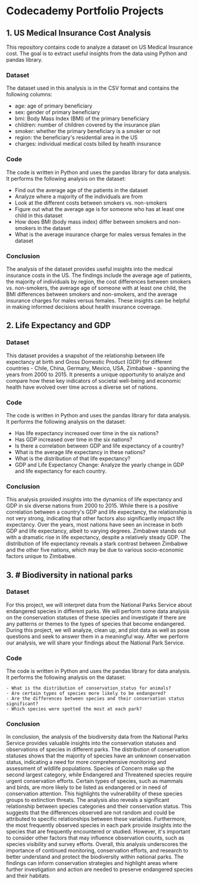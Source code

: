 # Codecademy Portfolio Projects

## 1. US Medical Insurance Cost Analysis 

This repository contains code to analyze a dataset on US Medical Insurance cost. The goal is to extract useful insights from the data using Python and pandas library.

### Dataset
The dataset used in this analysis is in the CSV format and contains the following columns:

 - age: age of primary beneficiary
 - sex: gender of primary beneficiary
 - bmi: Body Mass Index (BMI) of the primary beneficiary
 - children: number of children covered by the insurance plan
 - smoker: whether the primary beneficiary is a smoker or not
 - region: the beneficiary's residential area in the US
 - charges: individual medical costs billed by health insurance

### Code
The code is written in Python and uses the pandas library for data analysis. It performs the following analysis on the dataset:

 - Find out the average age of the patients in the dataset
 - Analyze where a majority of the individuals are from
 - Look at the different costs between smokers vs. non-smokers
 - Figure out what the average age is for someone who has at least one child in this dataset
 - How does BMI (body mass index) differ between smokers and non-smokers in the dataset
 - What is the average insurance charge for males versus females in the dataset

### Conclusion
 The analysis of the dataset provides useful insights into the medical insurance costs in the US. The findings include the average age of patients, the majority of individuals by region, the cost differences between smokers vs. non-smokers, the average age of someone with at least one child, the BMI differences between smokers and non-smokers, and the average insurance charges for males versus females. These insights can be helpful in making informed decisions about health insurance coverage.


 ## 2. Life Expectancy and GDP

### Dataset
This dataset provides a snapshot of the relationship between life expectancy at birth and Gross Domestic Product (GDP) for different countries - Chile, China, Germany, Mexico, USA, Zimbabwe - spanning the years from 2000 to 2015. It presents a unique opportunity to analyze and compare how these key indicators of societal well-being and economic health have evolved over time across a diverse set of nations.

### Code
The code is written in Python and uses the pandas library for data analysis. It performs the following analysis on the dataset:

- Has life expectancy increased over time in the six nations?
- Has GDP increased over time in the six nations?
- Is there a correlation between GDP and life expectancy of a country?
- What is the average life expectancy in these nations?
- What is the distribution of that life expectancy?
- GDP and Life Expectancy Change: Analyze the yearly change in GDP and life expectancy for each country. 

### Conclusion
This analysis provided insights into the dynamics of life expectancy and GDP in six diverse nations from 2000 to 2015.
While there is a positive correlation between a country's GDP and life expectancy, the relationship is not very strong, indicating that other factors also significantly impact life expectancy.
Over the years, most nations have seen an increase in both GDP and life expectancy, albeit to varying degrees. Zimbabwe stands out with a dramatic rise in life expectancy, despite a relatively steady GDP.
The distribution of life expectancy reveals a stark contrast between Zimbabwe and the other five nations, which may be due to various socio-economic factors unique to Zimbabwe.


 ## 3. # Biodiversity in national parks

### Dataset
For this project, we will interpret data from the National Parks Service about endangered species in different parks.
We will perform some data analysis on the conservation statuses of these species and investigate if there are any patterns or themes to the types of species that become endangered. During this project, we will analyze, clean up, and plot data as well as pose questions and seek to answer them in a meaningful way.
After we perform our analysis, we will share your findings about the National Park Service.

### Code
The code is written in Python and uses the pandas library for data analysis. It performs the following analysis on the dataset:

    - What is the distribution of conservation_status for animals?
    - Are certain types of species more likely to be endangered?
    - Are the differences between species and their conservation status significant?
    - Which species were spotted the most at each park?

### Conclusion
In conclusion, the analysis of the biodiversity data from the National Parks Service provides valuable insights into the conservation statuses and observations of species in different parks.
The distribution of conservation statuses shows that the majority of species have an unknown conservation status, indicating a need for more comprehensive monitoring and assessment of wildlife populations. Species of Concern make up the second largest category, while Endangered and Threatened species require urgent conservation efforts.
Certain types of species, such as mammals and birds, are more likely to be listed as endangered or in need of conservation attention. This highlights the vulnerability of these species groups to extinction threats.
The analysis also reveals a significant relationship between species categories and their conservation status. This suggests that the differences observed are not random and could be attributed to specific relationships between these variables.
Furthermore, the most frequently observed species in each park provide insights into the species that are frequently encountered or studied. However, it's important to consider other factors that may influence observation counts, such as species visibility and survey efforts.
Overall, this analysis underscores the importance of continued monitoring, conservation efforts, and research to better understand and protect the biodiversity within national parks. The findings can inform conservation strategies and highlight areas where further investigation and action are needed to preserve endangered species and their habitats.
